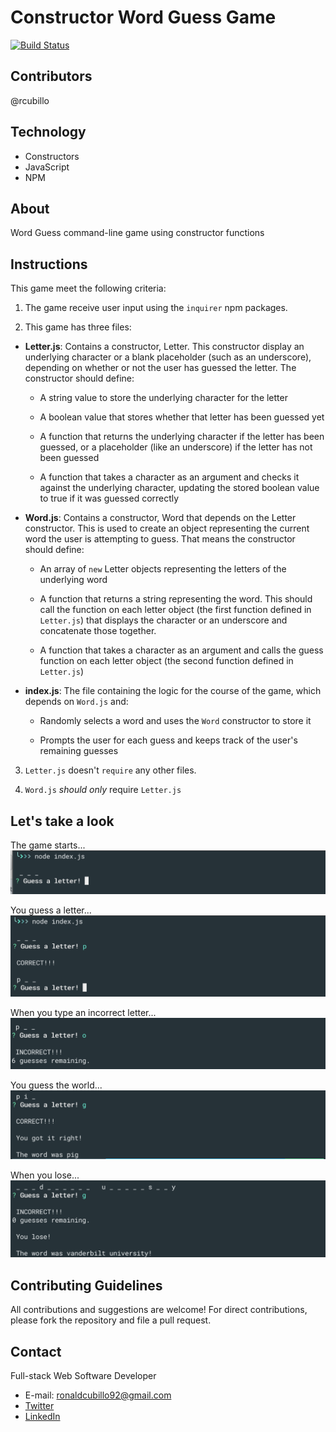 # Constructor Word Guess Game

[![Build Status](https://travis-ci.org/joemccann/dillinger.svg?branch=master)](https://travis-ci.org/joemccann/dillinger)

## Contributors
@rcubillo

## Technology
* Constructors
* JavaScript
* NPM 
	
## About 

 Word Guess command-line game using constructor functions
   
## Instructions

This game meet the following criteria:

1. The game receive user input using the `inquirer` npm packages.

2. This game has three files:

* **Letter.js**: Contains a constructor, Letter. This constructor display an underlying character or a blank placeholder (such as an underscore), depending on whether or not the user has guessed the letter. The constructor should define:

  * A string value to store the underlying character for the letter

  * A boolean value that stores whether that letter has been guessed yet

  * A function that returns the underlying character if the letter has been guessed, or a placeholder (like an underscore) if the letter has not been guessed

  * A function that takes a character as an argument and checks it against the underlying character, updating the stored boolean value to true if it was guessed correctly

* **Word.js**: Contains a constructor, Word that depends on the Letter constructor. This is used to create an object representing the current word the user is attempting to guess. That means the constructor should define:

  * An array of `new` Letter objects representing the letters of the underlying word

  * A function that returns a string representing the word. This should call the function on each letter object (the first function defined in `Letter.js`) that displays the character or an underscore and concatenate those together.

  * A function that takes a character as an argument and calls the guess function on each letter object (the second function defined in `Letter.js`)

* **index.js**: The file containing the logic for the course of the game, which depends on `Word.js` and:

  * Randomly selects a word and uses the `Word` constructor to store it

  * Prompts the user for each guess and keeps track of the user's remaining guesses

3. `Letter.js` doesn't `require` any other files.

4. `Word.js` *should only* require `Letter.js`

## Let's take a look

The game starts...
![Log Output](Screenshots/1.png)

You guess a letter...
![Log Output](Screenshots/2.png)

When you type an incorrect letter...
![Log Output](Screenshots/3.png)

You guess the world...
![Log Output](Screenshots/4.png)

When you lose...
![Log Output](Screenshots/5.png)


## Contributing Guidelines

All contributions and suggestions are welcome! For direct contributions, please fork the repository and file a pull request.

## Contact

Full-stack Web Software Developer
   
 * E-mail: ronaldcubillo92@gmail.com
 * [Twitter](https://twitter.com/rcubillo92)
 * [LinkedIn](https://linkedin.com/in/ronald-cubillo/)
